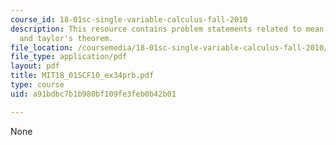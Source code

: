 ```yaml
---
course_id: 18-01sc-single-variable-calculus-fall-2010
description: This resource contains problem statements related to mean value theorem
  and taylor's theorem.
file_location: /coursemedia/18-01sc-single-variable-calculus-fall-2010/a91bdbc7b1b980bf109fe3feb0b42b01_MIT18_01SCF10_ex34prb.pdf
file_type: application/pdf
layout: pdf
title: MIT18_01SCF10_ex34prb.pdf
type: course
uid: a91bdbc7b1b980bf109fe3feb0b42b01

---
```

None